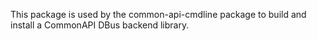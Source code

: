 
This package is used by the common-api-cmdline package to build and install
a CommonAPI DBus backend library.

